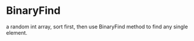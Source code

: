 # BinaryFind
a random int array, sort first, then use BinaryFind method to find any single element.
